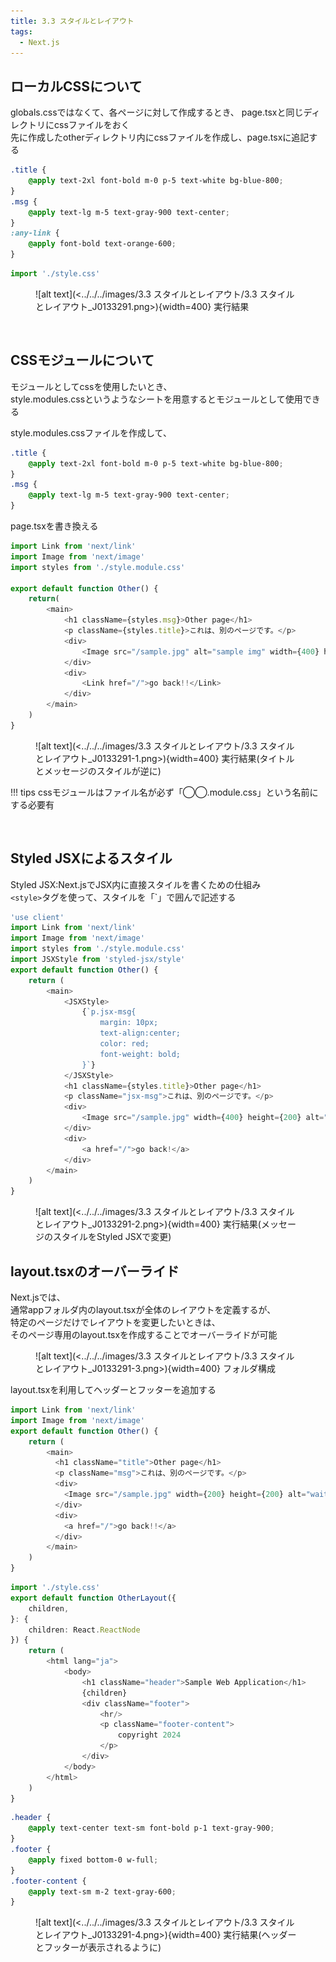 ```yaml
---
title: 3.3 スタイルとレイアウト
tags:
  - Next.js
---
```


## ローカルCSSについて

globals.cssではなくて、各ページに対して作成するとき、
page.tsxと同じディレクトリにcssファイルをおく  
先に作成したotherディレクトリ内にcssファイルを作成し、page.tsxに追記する

```css title="src/app/other/style.css"
.title {
    @apply text-2xl font-bold m-0 p-5 text-white bg-blue-800;
}
.msg {
    @apply text-lg m-5 text-gray-900 text-center;
}
:any-link {
    @apply font-bold text-orange-600;
}
```

```typescript title="src/app/other/page.tsx cssのimport文を追記"
import './style.css'
```

<figure markdown="span">
  ![alt text](<../../../images/3.3 スタイルとレイアウト/3.3 スタイルとレイアウト_J0133291.png>){width=400}
  <figconfig>実行結果</figconfig>
</figure>

<br>

## CSSモジュールについて

モジュールとしてcssを使用したいとき、  
style.modules.cssというようなシートを用意するとモジュールとして使用できる  

style.modules.cssファイルを作成して、

```css title="src/app/other/style.module.css"
.title {
    @apply text-2xl font-bold m-0 p-5 text-white bg-blue-800;
}
.msg {
    @apply text-lg m-5 text-gray-900 text-center;
}
```

page.tsxを書き換える

```typescript title="src/app/other/page.tsx "
import Link from 'next/link'
import Image from 'next/image'
import styles from './style.module.css'

export default function Other() {
    return(
        <main>
            <h1 className={styles.msg}>Other page</h1>
            <p className={styles.title}>これは、別のページです。</p>
            <div>
                <Image src="/sample.jpg" alt="sample img" width={400} height={200}/>
            </div>
            <div>
                <Link href="/">go back!!</Link>
            </div>
        </main>
    )
}
```

<figure markdown="span">
  ![alt text](<../../../images/3.3 スタイルとレイアウト/3.3 スタイルとレイアウト_J0133291-1.png>){width=400}
  <figconfig>実行結果(タイトルとメッセージのスタイルが逆に)</figconfig>
</figure>

!!! tips
    cssモジュールはファイル名が必ず「◯◯.module.css」という名前にする必要有

<br>

## Styled JSXによるスタイル

Styled JSX:Next.jsでJSX内に直接スタイルを書くための仕組み  
`<style>`タグを使って、スタイルを「`」で囲んで記述する  

```typescript title="src/app/other/page.tsx "
'use client'
import Link from 'next/link'
import Image from 'next/image'
import styles from './style.module.css'
import JSXStyle from 'styled-jsx/style'
export default function Other() {
    return (
        <main>
            <JSXStyle>
                {`p.jsx-msg{
                    margin: 10px;
                    text-align:center;
                    color: red;
                    font-weight: bold;
                }`}
            </JSXStyle>
            <h1 className={styles.title}>Other page</h1>
            <p className="jsx-msg">これは、別のページです。</p>
            <div>
                <Image src="/sample.jpg" width={400} height={200} alt="wait..."/>
            </div>
            <div>
                <a href="/">go back!</a>
            </div>
        </main>
    )
}
```
<figure markdown="span">
  ![alt text](<../../../images/3.3 スタイルとレイアウト/3.3 スタイルとレイアウト_J0133291-2.png>){width=400}
  <figconfig>実行結果(メッセージのスタイルをStyled JSXで変更)</figconfig>
</figure>

## layout.tsxのオーバーライド

Next.jsでは、  
通常appフォルダ内のlayout.tsxが全体のレイアウトを定義するが、  
特定のページだけでレイアウトを変更したいときは、  
そのページ専用のlayout.tsxを作成することでオーバーライドが可能  

<figure markdown="span">
  ![alt text](<../../../images/3.3 スタイルとレイアウト/3.3 スタイルとレイアウト_J0133291-3.png>){width=400}
  <figconfig>フォルダ構成</figconfig>
</figure>

layout.tsxを利用してヘッダーとフッターを追加する

```typescript title="src/app/other/page.tsx "
import Link from 'next/link'
import Image from 'next/image'
export default function Other() {
    return (
        <main>
          <h1 className="title">Other page</h1>
          <p className="msg">これは、別のページです。</p>
          <div>
            <Image src="/sample.jpg" width={200} height={200} alt="wait..."/>
          </div>
          <div>
            <a href="/">go back!!</a>
          </div>
        </main>
    )
}
```

```typescript title="src/app/other/layout.tsx "
import './style.css'
export default function OtherLayout({
    children,
}: {
    children: React.ReactNode
}) {
    return (
        <html lang="ja">
            <body>
                <h1 className="header">Sample Web Application</h1>
                {children}
                <div className="footer">
                    <hr/>
                    <p className="footer-content">
                        copyright 2024
                    </p>
                </div>
            </body>
        </html>
    )
}
```

```css title="src/app/other/style.css headerとfooterを追記"
.header {
    @apply text-center text-sm font-bold p-1 text-gray-900;
}
.footer {
    @apply fixed bottom-0 w-full;
}
.footer-content {
    @apply text-sm m-2 text-gray-600;
}
```

<figure markdown="span">
  ![alt text](<../../../images/3.3 スタイルとレイアウト/3.3 スタイルとレイアウト_J0133291-4.png>){width=400}
  <figconfig>実行結果(ヘッダーとフッターが表示されるように)</figconfig>
</figure>
